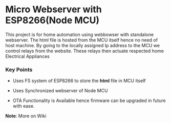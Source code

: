 # Micro Webserver with ESP8266(Node MCU)

This project is for home automation using webbowser with standalone webserver. The html file is hosted from the MCU itself hence no need of host machine.
By going to the locally assigned Ip address to the MCU we control relays from the website. These relays then actuate respected home Electrical Appliances


### Key Points

- Uses FS system of ESP8266 to store the **html** file in MCU itself

- Uses Synchronized webserver of Node MCU

- OTA Functionality is Available hence firmware can be upgraded in future with ease. 


**Note**: More on Wiki
